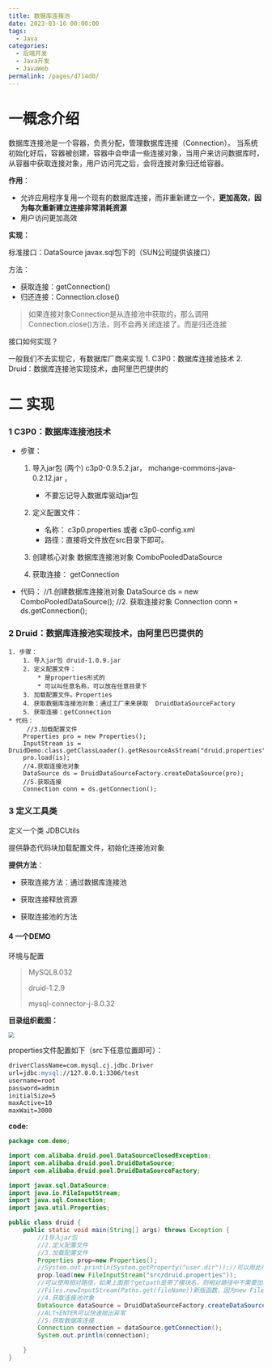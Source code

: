 ```yaml
---
title: 数据库连接池
date: 2023-03-16 00:00:00
tags: 
  - Java
categories: 
  - 后端开发
  - Java开发
  - JavaWeb
permalink: /pages/d714d0/
---
```


# 一概念介绍

数据库连接池是一个容器，负责分配，管理数据库连接（Connection）。 当系统初始化好后，容器被创建，容器中会申请一些连接对象，当用户来访问数据库时，从容器中获取连接对象，用户访问完之后，会将连接对象归还给容器。

**作用**：

- 允许应用程序复用一个现有的数据库连接，而非重新建立一个，**更加高效，因为每次重新建立连接非常消耗资源**
- 用户访问更加高效

**实现：**

标准接口：DataSource   javax.sql包下的（SUN公司提供该接口）

方法：

* 获取连接：getConnection()
* 归还连接：Connection.close()

>如果连接对象Connection是从连接池中获取的，那么调用Connection.close()方法，则不会再关闭连接了。而是归还连接

接口如何实现？

 一般我们不去实现它，有数据库厂商来实现
  		1. C3P0：数据库连接池技术
  		2. Druid：数据库连接池实现技术，由阿里巴巴提供的

# 二 实现

### 1 C3P0：数据库连接池技术

* 步骤：
	1. 导入jar包 (两个) c3p0-0.9.5.2.jar， mchange-commons-java-0.2.12.jar ，
		* 不要忘记导入数据库驱动jar包
	2. 定义配置文件：
		* 名称： c3p0.properties 或者 c3p0-config.xml
		* 路径：直接将文件放在src目录下即可。

	3. 创建核心对象 数据库连接池对象 ComboPooledDataSource
	4. 获取连接： getConnection
* 代码：
	 //1.创建数据库连接池对象
     DataSource ds  = new ComboPooledDataSource();
     //2. 获取连接对象
     Connection conn = ds.getConnection();

### 2 Druid：数据库连接池实现技术，由阿里巴巴提供的

	1. 步骤：
		1. 导入jar包 druid-1.0.9.jar
		2. 定义配置文件：
			* 是properties形式的
			* 可以叫任意名称，可以放在任意目录下
		3. 加载配置文件。Properties
		4. 获取数据库连接池对象：通过工厂来来获取  DruidDataSourceFactory
		5. 获取连接：getConnection
	* 代码：
		 //3.加载配置文件
        Properties pro = new Properties();
        InputStream is = DruidDemo.class.getClassLoader().getResourceAsStream("druid.properties");
        pro.load(is);
        //4.获取连接池对象
        DataSource ds = DruidDataSourceFactory.createDataSource(pro);
        //5.获取连接
        Connection conn = ds.getConnection();

### 3 定义工具类

定义一个类 JDBCUtils

提供静态代码块加载配置文件，初始化连接池对象

**提供方法**：

- 获取连接方法：通过数据库连接池

- 获取连接释放资源
- 获取连接池的方法

#### 4 一个DEMO

环境与配置

>MySQL8.032
>
>druid-1.2.9
>
>mysql-connector-j-8.0.32

**目录组织截图：**

<img src="https://typora-1309665611.cos.ap-nanjing.myqcloud.com/typora/image-20230316194703064.png" style="zoom:70%">

properties文件配置如下（src下任意位置即可）：

~~~markdown
driverClassName=com.mysql.cj.jdbc.Driver
url=jdbc:mysql://127.0.0.1:3306/test
username=root
password=admin
initialSize=5
maxActive=10
maxWait=3000
~~~

**code:**

~~~java
package com.demo;

import com.alibaba.druid.pool.DataSourceClosedException;
import com.alibaba.druid.pool.DruidDataSource;
import com.alibaba.druid.pool.DruidDataSourceFactory;

import javax.sql.DataSource;
import java.io.FileInputStream;
import java.sql.Connection;
import java.util.Properties;

public class druid {
    public static void main(String[] args) throws Exception {
        //1导入jar包
        //2.定义配置文件
        //3.加载配置文件
        Properties prop=new Properties();
        //System.out.println(System.getProperty("user.dir"));//可以用此行来查看从根目录到模块的路径
        prop.load(new FileInputStream("src/druid.properties"));
        //可以使用相对路径，如果上面那个getpath是带了模块名，则相对路径中不需要加模块名。否则需要
        //Files.newInputStream(Paths.get(fileName))新版函数，因为new File...会导致jvm内存回首问题
        //4.获取连接池对象
        DataSource dataSource = DruidDataSourceFactory.createDataSource(prop);
        //ALT+ENTER可以快速抛出异常
        //5.获取数据库连接
        Connection connection = dataSource.getConnection();
        System.out.println(connection);

    }
}
~~~

